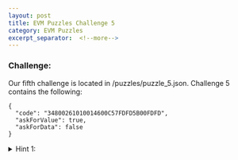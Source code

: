 ```yaml
---
layout: post
title: EVM Puzzles Challenge 5
category: EVM Puzzles
excerpt_separator:  <!--more-->
---
```


### Challenge:
Our fifth challenge is located in /puzzles/puzzle_5.json. Challenge 5 contains the following:
```
{
  "code": "34800261010014600C57FDFD5B00FDFD",
  "askForValue": true,
  "askForData": false
}
```

<details>
<summary> Hint 1:</summary>
<br>
<div markdown="1">
```
The corresponding EVM opcodes are:

CALLVALUE	
DUP1	
MUL	
PUSH2	0100
EQ	
PUSH1	0C
JUMPI	
REVERT	
REVERT	
JUMPDEST	
STOP	
REVERT	
REVERT

```
</div>
</details>


<details>
<summary> Hint 2:</summary>
<br>
<div markdown="1">
```
CALLVALUE takes the value of the current call in wei
and places it on top of the stack.

DUP1 duplicates the value at the top of the stack
and places the duplicate on top of the original.

MUL multiplies the values on the top of the stack
and places the result on top of the stack

PUSH2 places the next two bytes onto the stack.

EQ checks if the top two items on the stack are equal
and places a 1 on the top of the stack if they are 
and a 0 if they are not.

PUSH1 places the next byte onto the stack

JUMPI conditionally jumps to the location on the top
of the stack if the second value on the stack is anything
but 0.

How can we JUMPI over the 2 REVERT 
opcodes and land on the JUMPDEST?
```
</div>
</details>

<details>
<summary> Hint 3:</summary>
<br>
<div markdown="1">
```
Not all of the opcodes are 1 byte this time
```
</div>
</details>

<details>
<summary> Hint 5:</summary>
<br>
<div markdown="1">
```

CALLVALUE	  //Offset 0
DUP1          //Offset 1	
MUL           //Offset 2
PUSH2	0100  //Offset 3
EQ            //Offset 6
PUSH1	0C    //Offset 7
JUMPI         //Offset 9	
REVERT        //Offset a	
REVERT        //Offset b
JUMPDEST      //Offset c	
STOP          //Offset d
REVERT        //Offset e	
REVERT        //Offset f

```
</div>
</details>

<details>
<summary> Solution:</summary>
<br>
<div markdown="1">
```
This puzzle is basically checking if the passed in value is
the square root of 0x100 (256 in decimal)

To solve this level, we just need to pass in a value of 16 
wei. This way CALLVALUE places 0x10 on the top of the stack.
DUP will then place another 0x10 on top of it in the stack. 
MUL will perform 0x10 * 0x10 and push 0x100 onto the top of the stack.
PUSH2 will place 0x100 on top of the stack and EQ will check that the
top two values of the stack are the same and place 1 on top of the stack.
PUSH1 will place 0x0C on the stack which is the offset location of
our JUMPDEST. 
Finally, JUMPI performs a valid jump over the REVERT calls to JUMPDEST.
```
</div>
</details>